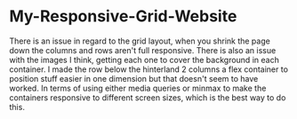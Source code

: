 # My-Responsive-Grid-Website

There is an issue in regard to the grid layout, when you shrink the page down the columns and rows aren't full responsive. 
There is also an issue with the images I think, getting each one to cover the background in each container.
I made the row below the hinterland 2 columns a flex container to position stuff easier in one dimension but that doesn't seem to have worked.
In terms of using either media queries or minmax to make the containers responsive to different screen sizes, which is the best way to do this.

